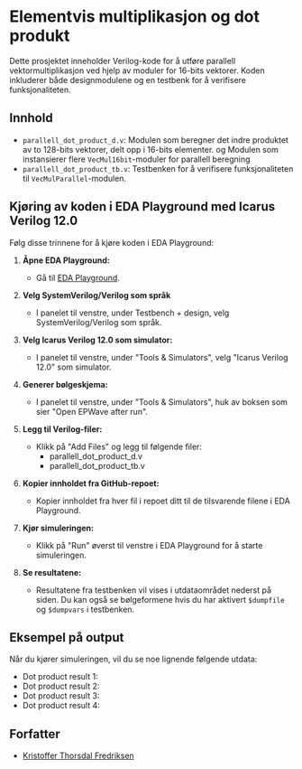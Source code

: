 # Elementvis multiplikasjon og dot produkt

Dette prosjektet inneholder Verilog-kode for å utføre parallell vektormultiplikasjon ved hjelp av moduler for 16-bits vektorer. Koden inkluderer både designmodulene og en testbenk for å verifisere funksjonaliteten.

## Innhold

- `parallell_dot_product_d.v`: Modulen som beregner det indre produktet av to 128-bits vektorer, delt opp i 16-bits elementer. og Modulen som instansierer flere `VecMul16bit`-moduler for parallell beregning
- `parallell_dot_product_tb.v`: Testbenken for å verifisere funksjonaliteten til `VecMulParallel`-modulen.

## Kjøring av koden i EDA Playground med Icarus Verilog 12.0

Følg disse trinnene for å kjøre koden i EDA Playground:

1. **Åpne EDA Playground:**
   - Gå til [EDA Playground](https://www.edaplayground.com/).

2. **Velg SystemVerilog/Verilog som språk**
   - I panelet til venstre, under Testbench + design, velg SystemVerilog/Verilog som språk.

4. **Velg Icarus Verilog 12.0 som simulator:**
   - I panelet til venstre, under "Tools & Simulators", velg "Icarus Verilog 12.0" som simulator.

5. **Generer bølgeskjema:**
   - I panelet til venstre, under "Tools & Simulators", huk av boksen som sier "Open EPWave after run".

6. **Legg til Verilog-filer:**
   - Klikk på "Add Files" og legg til følgende filer:
     - parallell_dot_product_d.v
     - parallell_dot_product_tb.v

7. **Kopier innholdet fra GitHub-repoet:**
   - Kopier innholdet fra hver fil i repoet ditt til de tilsvarende filene i EDA Playground.

8. **Kjør simuleringen:**
   - Klikk på "Run" øverst til venstre i EDA Playground for å starte simuleringen.

9. **Se resultatene:**
   - Resultatene fra testbenken vil vises i utdataområdet nederst på siden. Du kan også se bølgeformene hvis du har aktivert `$dumpfile` og `$dumpvars` i testbenken.

## Eksempel på output

Når du kjører simuleringen, vil du se noe lignende følgende utdata:

- Dot product result 1: <resultat1>
- Dot product result 2: <resultat2>
- Dot product result 3: <resultat3>
- Dot product result 4: <resultat4>

## Forfatter

- [Kristoffer Thorsdal Fredriksen](https://github.com/kristofferFredriksen)
